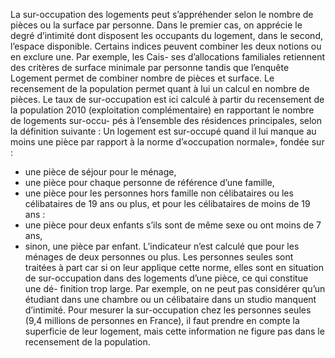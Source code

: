 La sur-occupation des logements peut s’appréhender selon le nombre de pièces ou la surface par personne. Dans le premier cas, on apprécie le degré d’intimité dont disposent les occupants du logement, dans le second, l’espace disponible. Certains indices peuvent combiner les deux notions ou en exclure une. Par exemple, les Cais- ses d’allocations familiales retiennent des critères de surface minimale par personne tandis que l’enquête Logement permet de combiner nombre de pièces et surface. Le recensement de la population permet quant à lui un calcul en nombre de pièces.
Le taux de sur-occupation est ici calculé à partir du recensement de la population 2010 (exploitation complémentaire) en rapportant le nombre de logements sur-occu- pés à l’ensemble des résidences principales, selon la définition suivante :
Un logement est sur-occupé quand il lui manque au moins une pièce par rapport à la norme d’«occupation normale», fondée sur :
- une pièce de séjour pour le ménage,
- une pièce pour chaque personne de référence d’une famille,
- une pièce pour les personnes hors famille non célibataires ou les célibataires de 19 ans ou plus,
et pour les célibataires de moins de 19 ans :
- une pièce pour deux enfants s’ils sont de même sexe ou ont moins de 7 ans,
- sinon, une pièce par enfant.
L’indicateur n’est calculé que pour les ménages de deux personnes ou plus. Les personnes seules sont traitées à part car si on leur applique cette norme, elles sont en situation de sur-occupation dans des logements d’une pièce, ce qui constitue une dé- finition trop large. Par exemple, on ne peut pas considérer qu’un étudiant dans une chambre ou un célibataire dans un studio manquent d’intimité. Pour mesurer la sur-occupation chez les personnes seules (9,4 millions de personnes en France), il faut prendre en compte la superficie de leur logement, mais cette information ne figure pas dans le recensement de la population.

